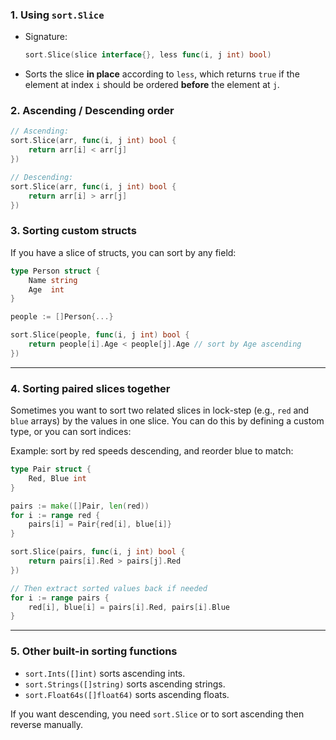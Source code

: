 ### 1. Using `sort.Slice`

- Signature:
  ```go
  sort.Slice(slice interface{}, less func(i, j int) bool)
  ```
- Sorts the slice **in place** according to `less`, which returns `true` if the element at index `i` should be ordered **before** the element at `j`.

### 2. Ascending / Descending order

```go
// Ascending:
sort.Slice(arr, func(i, j int) bool {
    return arr[i] < arr[j]
})

// Descending:
sort.Slice(arr, func(i, j int) bool {
    return arr[i] > arr[j]
})
```

### 3. Sorting custom structs

If you have a slice of structs, you can sort by any field:

```go
type Person struct {
    Name string
    Age  int
}

people := []Person{...}

sort.Slice(people, func(i, j int) bool {
    return people[i].Age < people[j].Age // sort by Age ascending
})
```

---

### 4. Sorting paired slices together

Sometimes you want to sort two related slices in lock-step (e.g., `red` and `blue` arrays) by the values in one slice. You can do this by defining a custom type, or you can sort indices:

Example: sort by red speeds descending, and reorder blue to match:

```go
type Pair struct {
    Red, Blue int
}

pairs := make([]Pair, len(red))
for i := range red {
    pairs[i] = Pair{red[i], blue[i]}
}

sort.Slice(pairs, func(i, j int) bool {
    return pairs[i].Red > pairs[j].Red
})

// Then extract sorted values back if needed
for i := range pairs {
    red[i], blue[i] = pairs[i].Red, pairs[i].Blue
}
```

---

### 5. Other built-in sorting functions

- `sort.Ints([]int)` sorts ascending ints.
- `sort.Strings([]string)` sorts ascending strings.
- `sort.Float64s([]float64)` sorts ascending floats.

If you want descending, you need `sort.Slice` or to sort ascending then reverse manually.
